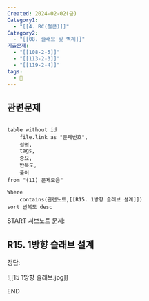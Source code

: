 ```yaml
---
Created: 2024-02-02(금)
Category1:
  - "[[4. RC(철콘)]]"
Category2:
  - "[[08. 슬래브 및 벽체]]"
기출문제:
  - "[[108-2-5]]"
  - "[[113-2-3]]"
  - "[[119-2-4]]"
tags:
  - 🧮
---
```

## 관련문제
```dataview

table without id
	file.link as "문제번호",
	설명,
	tags,
	중요,
	반복도,
	풀이
from "(11) 문제모음"

Where
	contains(관련노트,[[R15. 1방향 슬래브 설계]])
sort 반복도 desc

```
START
서브노트
문제:  
## R15. 1방향 슬래브 설계 

정답: 

![[15 1방향 슬래브.jpg]]
<!--ID: 1704617828364-->
END

